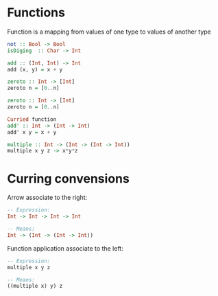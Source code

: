 # Functions

Function is a mapping from values of one type to values of another type

```haskell
not :: Bool -> Bool
isDiging  :: Char -> Int

add :: (Int, Int) -> Int
add (x, y) = x + y

zeroto :: Int -> [Int]
zeroto n = [0..n]

zeroto :: Int -> [Int]
zeroto n = [0..n]

Curried function
add' :: Int -> (Int -> Int)
add' x y = x + y

multiple :: Int -> (Int -> (Int -> Int))
multiple x y z -> x*y*z
```

# Curring convensions

Arrow associate to the right:
```haskell
-- Expression:
Int -> Int -> Int -> Int

-- Means:
Int -> (Int -> (Int -> Int))
```

Function application associate to the left:

```haskell
-- Expression:
multiple x y z

-- Means:
((multiple x) y) z
```
